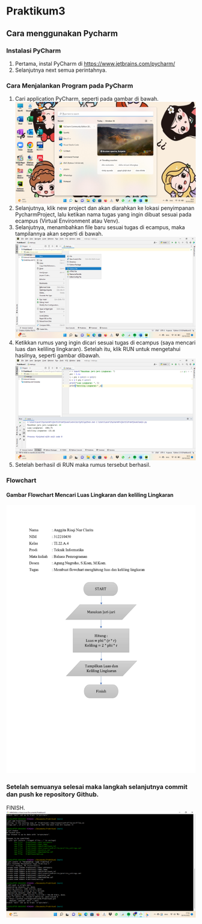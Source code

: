 # Praktikum3

## Cara menggunakan Pycharm
### Instalasi PyCharm
1. Pertama, instal PyCharm di https://www.jetbrains.com/pycharm/
2. Selanjutnya next semua perintahnya.

### Cara Menjalankan Program pada PyCharm
1. Cari application PyCharm, seperti pada gambar di bawah.
![image](https://github.com/AnggitaRisqiNC/Praktikum3/blob/main/screenshots/ke-2.png)
2. Selanjutnya, klik new project dan akan diarahkan ke lokasi penyimpanan PycharmProject, lalu ketikan nama tugas yang ingin dibuat sesuai pada ecampus (Virtual Environment atau Venv).
3. Selanjutnya, menambahkan file baru sesuai tugas di ecampus, maka tampilannya akan seperti di bawah.
![image](https://github.com/AnggitaRisqiNC/Praktikum3/blob/main/screenshots/ke-3.png)
4. Ketikkan rumus yang ingin dicari sesuai tugas di ecampus (saya mencari luas dan keliling lingkaran). Setelah itu, klik RUN untuk mengetahui hasilnya, seperti gambar dibawah.
![image](https://github.com/AnggitaRisqiNC/Praktikum3/blob/main/screenshots/ke-4.png)
5. Setelah berhasil di RUN maka rumus tersebut berhasil.

### Flowchart
#### Gambar Flowchart Mencari Luas Lingkaran dan keliling Lingkaran
![image](https://github.com/AnggitaRisqiNC/Praktikum3/blob/main/screenshots/Flowchart%20Praktikum.jpg)

### Setelah semuanya selesai maka langkah selanjutnya commit dan push ke repository Github.
FINISH.
![image](https://github.com/AnggitaRisqiNC/Praktikum3/blob/main/screenshots/ke-7.png)